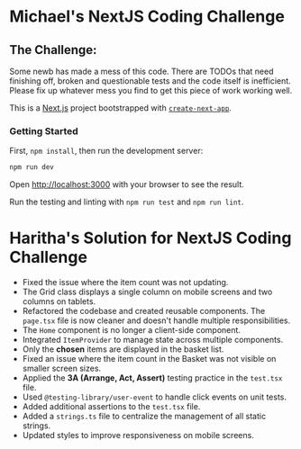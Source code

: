 # Michael's NextJS Coding Challenge

## The Challenge:
Some newb has made a mess of this code. There are TODOs that need finishing off, broken and questionable tests and the code itself is inefficient.  
Please fix up whatever mess you find to get this piece of work working well.

This is a [Next.js](https://nextjs.org/) project bootstrapped with [`create-next-app`](https://github.com/vercel/next.js/tree/canary/packages/create-next-app).

### Getting Started

First, `npm install`, then run the development server:

```bash
npm run dev
```

Open [http://localhost:3000](http://localhost:3000) with your browser to see the result.

Run the testing and linting with `npm run test` and `npm run lint`.

# Haritha's Solution for NextJS Coding Challenge

* Fixed the issue where the item count was not updating.
* The Grid class displays a single column on mobile screens and two columns on tablets.
* Refactored the codebase and created reusable components. The `page.tsx` file is now cleaner and doesn't handle multiple responsibilities.
* The `Home` component is no longer a client-side component.
* Integrated `ItemProvider` to manage state across multiple components.
* Only the **chosen** items are displayed in the basket list.
* Fixed an issue where the item count in the Basket was not visible on smaller screen sizes.
* Applied the **3A (Arrange, Act, Assert)** testing practice in the `test.tsx` file.
* Used `@testing-library/user-event` to handle click events on unit tests.
* Added additional assertions to the `test.tsx` file.
* Added a `strings.ts` file to centralize the management of all static strings.
* Updated styles to improve responsiveness on mobile screens.
